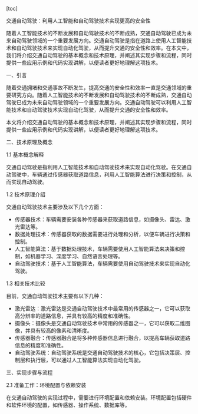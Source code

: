 
[toc]                    
                
                
交通自动驾驶：利用人工智能和自动驾驶技术实现更高的安全性

随着人工智能技术的不断发展和自动驾驶技术的不断成熟，交通自动驾驶已成为未来自动驾驶领域的一个重要发展方向。交通自动驾驶是指在道路上使用人工智能技术和自动驾驶技术来实现自动化驾驶，从而提升交通的安全性和效率。在本文中，我们将介绍交通自动驾驶的基本概念和技术原理，并阐述其实现步骤和流程，同时提供一些应用示例和代码实现讲解，以便读者更好地理解这项技术。

一、引言

随着交通拥堵和交通事故不断发生，提高交通的安全性和效率一直是交通领域的重要研究方向。随着人工智能技术的不断发展和自动驾驶技术的不断成熟，交通自动驾驶已成为未来自动驾驶领域的一个重要发展方向。交通自动驾驶可以利用人工智能技术和自动驾驶技术实现自动化驾驶，从而提升交通的安全性和效率。

本文将介绍交通自动驾驶的基本概念和技术原理，并阐述其实现步骤和流程，同时提供一些应用示例和代码实现讲解，以便读者更好地理解这项技术。

二、技术原理及概念

1.1 基本概念解释

交通自动驾驶是指利用人工智能技术和自动驾驶技术来实现自动化驾驶。在交通自动驾驶中，车辆通过传感器获取道路信息，利用人工智能算法进行决策和控制，从而实现自动驾驶。

1.2 技术原理介绍

交通自动驾驶技术主要涉及以下几个方面：

- 传感器技术：车辆需要安装各种传感器来获取道路信息，如摄像头、雷达、激光雷达等。
- 数据处理技术：传感器获取的数据需要进行处理和分析，以便车辆进行决策和控制。
- 人工智能算法：基于数据处理技术，车辆需要使用人工智能算法来决策和控制，如机器学习、深度学习、自然语言处理等。
- 自动驾驶技术：基于人工智能算法，车辆需要使用自动驾驶技术来实现自动化驾驶。

1.3 相关技术比较

目前，交通自动驾驶技术主要有以下几种：

- 激光雷达：激光雷达是交通自动驾驶技术中最常用的传感器之一，它可以获取高分辨率的道路信息，并具有较高的精度和准确性。
- 摄像头：摄像头是交通自动驾驶技术中常用的传感器之一，它可以获取二维图像，并具有较高的像素和清晰度。
- 传感器融合：传感器融合是将多种传感器信息进行融合，以提高车辆获取道路信息的精度和准确性。
- 自动驾驶系统：自动驾驶系统是交通自动驾驶技术的核心，它包括决策层、控制层和执行层，可以通过人工智能算法实现自动化驾驶。

三、实现步骤与流程

2.1 准备工作：环境配置与依赖安装

在交通自动驾驶的实现过程中，需要进行环境配置和依赖安装。环境配置包括硬件和软件环境的配置，如传感器、操作系统、数据库等。

